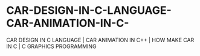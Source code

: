 # CAR-DESIGN-IN-C-LANGUAGE-CAR-ANIMATION-IN-C-
CAR DESIGN IN C LANGUAGE | CAR ANIMATION IN C++ | HOW MAKE CAR IN C | C GRAPHICS PROGRAMMING
